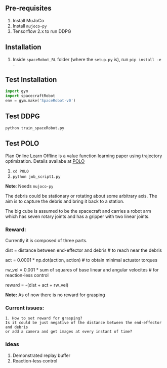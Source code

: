 ## Pre-requisites
1. Install MuJoCo
2. Install ```mujoco-py```
3. Tensorflow 2.x to run DDPG

## Installation

1. Inside ``` spaceRobot_RL ``` folder (where the ```setup.py``` is), run
``` pip install -e . ```

## Test Installation

``` python
import gym
import spacecraftRobot
env = gym.make('SpaceRobot-v0')
```
## Test DDPG
```python train_spaceRobot.py```

## Test POLO
Plan Online Learn Offline is a value function learning paper using trajectory optimization.
Details availabe at [POLO](https://sites.google.com/view/polo-mpc#h.p_tuHcQ8dmvkmr)
1. ```cd POLO```
2. ```python job_script1.py```

**Note**: Needs ```mujoco-py```



   The debris could be stationary or rotating about some arbitrary axis. The aim is to capture the debris and bring it back to a station.

   The big cube is assumed to be the spacecraft and carries a robot arm which has seven rotary joints and has a gripper with two linear joints.

### Reward:
Currently it is composed of three parts.

dist = distance between end-effector and debris  # to reach near the debris

act = 0.0001 * np.dot(action, action) # to obtain minimal actuator torques

rw_vel = 0.001 * sum of squares of base linear and angular velocites # for reaction-less control

reward = -(dist + act + rw_vel)

**Note:** As of now there is no reward for grasping
### Current issues:

    1. How to set reward for grasping?
    Is it could be just negative of the distance between the end-effector and debris
    or add a camera and get images at every instant of time?

### Ideas
1. Demonstrated replay buffer
2. Reaction-less control
